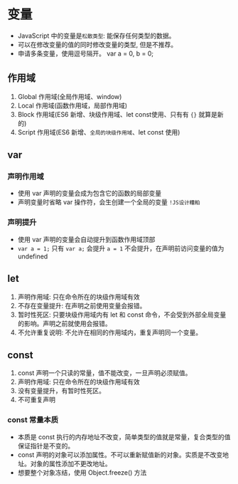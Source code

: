 # 变量

* JavaScript 中的变量是`松散类型`: 能保存任何类型的数据。
* 可以在修改变量的值的同时修改变量的类型, 但是不推荐。
* 申请多条变量，使用逗号隔开。 var a = 0, b = 0;

## 作用域

1. Global 作用域(全局作用域、window)
2. Local 作用域(函数作用域，局部作用域)
3. Block 作用域(ES6 新增、块级作用域、let const使用、只有有 `{}` 就算是新的)
4. Script 作用域(ES6 新增、`全局的块级作用域`、let const 使用)

## var

### 声明作用域

* 使用 var 声明的变量会成为包含它的函数的局部变量
* 声明变量时省略 var 操作符，会生创建一个全局的变量 `!JS设计糟粕`
  
### 声明提升

* 使用 var 声明的变量会自动提升到函数作用域顶部
* `var a = 1;` 只有 `var a;` 会提升 `a = 1` 不会提升，在声明前访问变量的值为 undefined

## let

1. 声明作用域: 只在命令所在的块级作用域有效
2. 不存在变量提升: 在声明之前使用变量会报错。
3. 暂时性死区: 只要块级作用域内有 let 和 const 命令，不会受到外部全局变量的影响。声明之前就使用会报错。
4. 不允许重复说明: 不允许在相同的作用域内，重复声明同一个变量。

## const

1. const 声明一个只读的常量，值不能改变，一旦声明必须赋值。
2. 声明作用域: 只在命令所在的块级作用域有效
3. 没有变量提升，有暂时性死区。
4. 不可重复声明

### const 常量本质

* 本质是 const 执行的内存地址不改变，简单类型的值就是常量，复合类型的值保证指针是不变的。
* const 声明的对象可以添加属性。不可以重新赋值新的对象。实质是不改变地址。对象的属性添加不更改地址。
* 想要整个对象冻结，使用 Object.freeze() 方法
